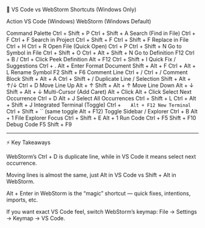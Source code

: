 🔑 VS Code vs WebStorm Shortcuts (Windows Only)

Action	VS Code (Windows)	WebStorm (Windows Default)

Command Palette	Ctrl + Shift + P	Ctrl + Shift + A
Search (Find in File)	Ctrl + F	Ctrl + F
Search in Project	Ctrl + Shift + F	Ctrl + Shift + F
Replace in File	Ctrl + H	Ctrl + R
Open File (Quick Open)	Ctrl + P	Ctrl + Shift + N
Go to Symbol in File	Ctrl + Shift + O	Ctrl + Alt + Shift + N
Go to Definition	F12	Ctrl + B / Ctrl + Click
Peek Definition	Alt + F12	Ctrl + Shift + I
Quick Fix / Suggestions	Ctrl + .	Alt + Enter
Format Document	Shift + Alt + F	Ctrl + Alt + L
Rename Symbol	F2	Shift + F6
Comment Line	Ctrl + /	Ctrl + /
Comment Block	Shift + Alt + A	Ctrl + Shift + /
Duplicate Line / Selection	Shift + Alt + ↑/↓	Ctrl + D
Move Line Up	Alt + ↑	Shift + Alt + ↑
Move Line Down	Alt + ↓	Shift + Alt + ↓
Multi-Cursor (Add Caret)	Alt + Click	Alt + Click
Select Next Occurrence	Ctrl + D	Alt + J
Select All Occurrences	Ctrl + Shift + L	Ctrl + Alt + Shift + J
Integrated Terminal (Toggle)	Ctrl + `	Alt + F12
New Terminal	`Ctrl + Shift + ``	(same toggle Alt + F12)
Toggle Sidebar / Explorer	Ctrl + B	Alt + 1
File Explorer Focus	Ctrl + Shift + E	Alt + 1
Run Code	Ctrl + F5	Shift + F10
Debug Code	F5	Shift + F9



---

⚡ Key Takeaways

WebStorm’s Ctrl + D is duplicate line, while in VS Code it means select next occurrence.

Moving lines is almost the same, just Alt in VS Code vs Shift + Alt in WebStorm.

Alt + Enter in WebStorm is the “magic” shortcut — quick fixes, intentions, imports, etc.

If you want exact VS Code feel, switch WebStorm’s keymap:
File → Settings → Keymap → VS Code.



